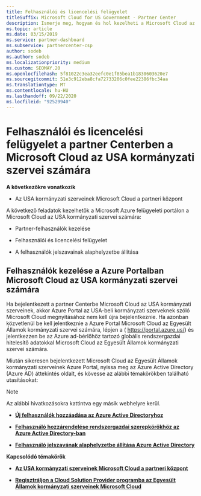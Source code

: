 ```yaml
---
title: Felhasználói és licencelési felügyelet
titleSuffix: Microsoft Cloud for US Government - Partner Center
description: Ismerje meg, hogyan és hol kezelheti a Microsoft Cloud az USA kormányzati partnerei, ügyfelei és licencei, valamint a jelszavak alaphelyzetbe állítása során.
ms.topic: article
ms.date: 03/15/2019
ms.service: partner-dashboard
ms.subservice: partnercenter-csp
author: sodeb
ms.author: sodeb
ms.localizationpriority: medium
ms.custom: SEOMAY.20
ms.openlocfilehash: 5f81022c3ea32eefc0e1f85bea1b1830603620e7
ms.sourcegitcommit: 51e3c912eba8cfa72733206c0fee22386fbc34aa
ms.translationtype: MT
ms.contentlocale: hu-HU
ms.lasthandoff: 09/22/2020
ms.locfileid: "92529940"
---
```

# <a name="user-and-license-management-in-partner-center-for-microsoft-cloud-for-us-government"></a>Felhasználói és licencelési felügyelet a partner Centerben a Microsoft Cloud az USA kormányzati szervei számára

**A következőkre vonatkozik**

- Az USA kormányzati szerveinek Microsoft Cloud a partneri központ

A következő feladatok kezelhetők a Microsoft Azure felügyeleti portálon a Microsoft Cloud az USA kormányzati szervei számára:

- Partner-felhasználók kezelése

- Felhasználói és licencelési felügyelet

- A felhasználók jelszavainak alaphelyzetbe állítása


## <a name="how-to-manage-users-in-the-azure-portal-for-microsoft-cloud-for-us-government"></a>Felhasználók kezelése a Azure Portalban Microsoft Cloud az USA kormányzati szervei számára

Ha bejelentkezett a partner Centerbe Microsoft Cloud az USA kormányzati szerveinek, akkor Azure Portal az USA-beli kormányzati szerveknek szóló Microsoft Cloud megnyitásához nem kell újra bejelentkeznie. Ha azonban közvetlenül be kell jelentkeznie a Azure Portal Microsoft Cloud az Egyesült Államok kormányzati szervei számára, lépjen a ( https://portal.azure.us/) és jelentkezzen be az Azure ad-bérlőhöz tartozó globális rendszergazdai hitelesítő adatokkal Microsoft Cloud az Egyesült Államok kormányzati szervei számára.

Miután sikeresen bejelentkezett Microsoft Cloud az Egyesült Államok kormányzati szerveinek Azure Portal, nyissa meg az Azure Active Directory (Azure AD) áttekintés oldalt, és kövesse az alábbi témakörökben található utasításokat:

> [!NOTE]  
> Az alábbi hivatkozásokra kattintva egy másik webhelyre kerül. 

-  [**Új felhasználók hozzáadása az Azure Active Directoryhoz**](/azure/active-directory/active-directory-users-create-azure-portal)

-  [**Felhasználó hozzárendelése rendszergazdai szerepkörökhöz az Azure Active Directory-ban**](/azure/active-directory/active-directory-users-assign-role-azure-portal)

-  [**Felhasználó jelszavának alaphelyzetbe állítása Azure Active Directory**](/azure/active-directory/active-directory-users-reset-password-azure-portal)

**Kapcsolódó témakörök**

-  [**Az USA kormányzati szerveinek Microsoft Cloud a partneri központ**](partner-center-for-microsoft-us-govt-cloud.md)

-  [**Regisztráljon a Cloud Solution Provider programba az Egyesült Államok kormányzati szerveinek Microsoft Cloud**](enroll-in-csp-for-microsoft-us-govt-cloud.md)